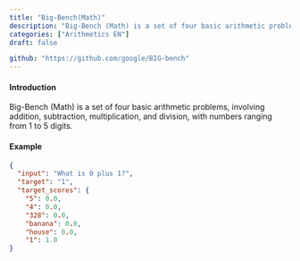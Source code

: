 ```yaml
---
title: "Big-Bench(Math)"
description: "Big-Bench (Math) is a set of four basic arithmetic problems, involving addition, subtraction, multiplication, and division, with numbers ranging from 1 to 5 digits."
categories: ["Arithmetics EN"]
draft: false

github: "https://github.com/google/BIG-bench"
---
```


#### Introduction

Big-Bench (Math) is a set of four basic arithmetic problems, involving addition, subtraction, multiplication, and division, with numbers ranging from 1 to 5 digits.

#### Example

```json
{
  "input": "What is 0 plus 1?",
  "target": "1",
  "target_scores": {
    "5": 0.0,
    "4": 0.0,
    "328": 0.0,
    "banana": 0.0,
    "house": 0.0,
    "1": 1.0
}
```